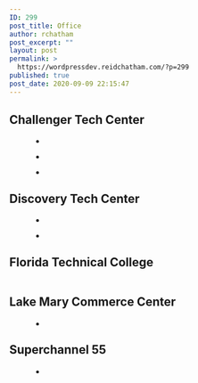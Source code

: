 ```yaml
---
ID: 299
post_title: Office
author: rchatham
post_excerpt: ""
layout: post
permalink: >
  https://wordpressdev.reidchatham.com/?p=299
published: true
post_date: 2020-09-09 22:15:47
---
```

<!-- wp:heading -->
<h2>Challenger Tech Center</h2>
<!-- /wp:heading -->

<!-- wp:gallery {"ids":[301,302,304]} -->
<figure class="wp-block-gallery columns-3 is-cropped"><ul class="blocks-gallery-grid"><li class="blocks-gallery-item"><figure><img src="https://wordpressdev.reidchatham.com/wp-content/uploads/2020/09/Challenger-Tech-Center-I-CFRP-1024x681.jpg" alt="" data-id="301" data-full-url="https://wordpressdev.reidchatham.com/wp-content/uploads/2020/09/Challenger-Tech-Center-I-CFRP-scaled.jpg" data-link="https://wordpressdev.reidchatham.com/?attachment_id=301" class="wp-image-301"/></figure></li><li class="blocks-gallery-item"><figure><img src="https://wordpressdev.reidchatham.com/wp-content/uploads/2020/09/Challenger-Tech-Center-II-CFRP-1024x575.jpg" alt="" data-id="302" data-full-url="https://wordpressdev.reidchatham.com/wp-content/uploads/2020/09/Challenger-Tech-Center-II-CFRP-scaled.jpg" data-link="https://wordpressdev.reidchatham.com/?attachment_id=302" class="wp-image-302"/></figure></li><li class="blocks-gallery-item"><figure><img src="https://wordpressdev.reidchatham.com/wp-content/uploads/2020/09/Challenger-Tech-Office-CFRP-1024x622.jpg" alt="" data-id="304" data-full-url="https://wordpressdev.reidchatham.com/wp-content/uploads/2020/09/Challenger-Tech-Office-CFRP-scaled.jpg" data-link="https://wordpressdev.reidchatham.com/?attachment_id=304" class="wp-image-304"/></figure></li></ul></figure>
<!-- /wp:gallery -->

<!-- wp:heading -->
<h2>Discovery Tech Center</h2>
<!-- /wp:heading -->

<!-- wp:gallery {"ids":[300,303]} -->
<figure class="wp-block-gallery columns-2 is-cropped"><ul class="blocks-gallery-grid"><li class="blocks-gallery-item"><figure><img src="https://wordpressdev.reidchatham.com/wp-content/uploads/2020/09/Discovery-Lake-Office-Bldgs-Central-Florida-Research-Park.bmp" alt="" data-id="300" data-link="https://wordpressdev.reidchatham.com/?attachment_id=300" class="wp-image-300"/></figure></li><li class="blocks-gallery-item"><figure><img src="https://wordpressdev.reidchatham.com/wp-content/uploads/2020/09/Discovery-Tech-Center-CFRP-1024x538.jpg" alt="" data-id="303" data-full-url="https://wordpressdev.reidchatham.com/wp-content/uploads/2020/09/Discovery-Tech-Center-CFRP-scaled.jpg" data-link="https://wordpressdev.reidchatham.com/?attachment_id=303" class="wp-image-303"/></figure></li></ul></figure>
<!-- /wp:gallery -->

<!-- wp:heading -->
<h2>Florida Technical College</h2>
<!-- /wp:heading -->

<!-- wp:image {"id":305,"sizeSlug":"large"} -->
<figure class="wp-block-image size-large"><img src="https://wordpressdev.reidchatham.com/wp-content/uploads/2020/09/Florida-Technical-College-Central-Florida-Research-Park.jpg" alt="" class="wp-image-305"/></figure>
<!-- /wp:image -->

<!-- wp:heading -->
<h2>Lake Mary Commerce Center</h2>
<!-- /wp:heading -->

<!-- wp:gallery {"ids":[306]} -->
<figure class="wp-block-gallery columns-1 is-cropped"><ul class="blocks-gallery-grid"><li class="blocks-gallery-item"><figure><img src="https://wordpressdev.reidchatham.com/wp-content/uploads/2020/09/Lake-Mary-Commerce-Center.bmp" alt="" data-id="306" data-link="https://wordpressdev.reidchatham.com/?attachment_id=306" class="wp-image-306"/></figure></li></ul></figure>
<!-- /wp:gallery -->

<!-- wp:heading -->
<h2>Superchannel 55</h2>
<!-- /wp:heading -->

<!-- wp:gallery {"ids":[307]} -->
<figure class="wp-block-gallery columns-1 is-cropped"><ul class="blocks-gallery-grid"><li class="blocks-gallery-item"><figure><img src="https://wordpressdev.reidchatham.com/wp-content/uploads/2020/09/Superchannel-55-Altamonte-Springs-Florida.tif" alt="" data-id="307" data-link="https://wordpressdev.reidchatham.com/?attachment_id=307" class="wp-image-307"/></figure></li></ul></figure>
<!-- /wp:gallery -->